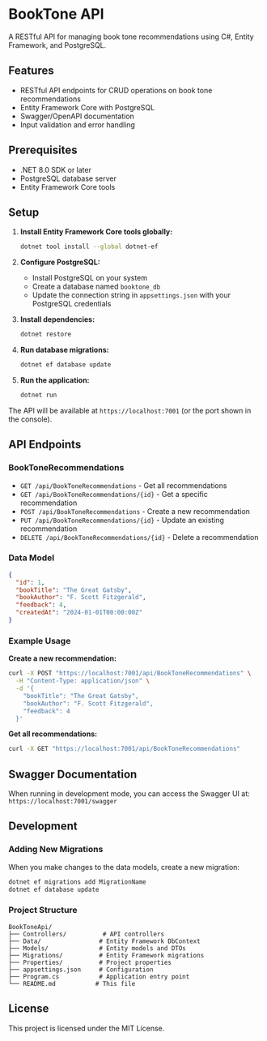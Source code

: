 # BookTone API

A RESTful API for managing book tone recommendations using C#, Entity Framework, and PostgreSQL.

## Features

- RESTful API endpoints for CRUD operations on book tone recommendations
- Entity Framework Core with PostgreSQL
- Swagger/OpenAPI documentation
- Input validation and error handling

## Prerequisites

- .NET 8.0 SDK or later
- PostgreSQL database server
- Entity Framework Core tools

## Setup

1. **Install Entity Framework Core tools globally:**
   ```bash
   dotnet tool install --global dotnet-ef
   ```

2. **Configure PostgreSQL:**
   - Install PostgreSQL on your system
   - Create a database named `booktone_db`
   - Update the connection string in `appsettings.json` with your PostgreSQL credentials

3. **Install dependencies:**
   ```bash
   dotnet restore
   ```

4. **Run database migrations:**
   ```bash
   dotnet ef database update
   ```

5. **Run the application:**
   ```bash
   dotnet run
   ```

The API will be available at `https://localhost:7001` (or the port shown in the console).

## API Endpoints

### BookToneRecommendations

- `GET /api/BookToneRecommendations` - Get all recommendations
- `GET /api/BookToneRecommendations/{id}` - Get a specific recommendation
- `POST /api/BookToneRecommendations` - Create a new recommendation
- `PUT /api/BookToneRecommendations/{id}` - Update an existing recommendation
- `DELETE /api/BookToneRecommendations/{id}` - Delete a recommendation

### Data Model

```json
{
  "id": 1,
  "bookTitle": "The Great Gatsby",
  "bookAuthor": "F. Scott Fitzgerald",
  "feedback": 4,
  "createdAt": "2024-01-01T00:00:00Z"
}
```

### Example Usage

**Create a new recommendation:**
```bash
curl -X POST "https://localhost:7001/api/BookToneRecommendations" \
  -H "Content-Type: application/json" \
  -d '{
    "bookTitle": "The Great Gatsby",
    "bookAuthor": "F. Scott Fitzgerald",
    "feedback": 4
  }'
```

**Get all recommendations:**
```bash
curl -X GET "https://localhost:7001/api/BookToneRecommendations"
```

## Swagger Documentation

When running in development mode, you can access the Swagger UI at:
`https://localhost:7001/swagger`

## Development

### Adding New Migrations

When you make changes to the data models, create a new migration:

```bash
dotnet ef migrations add MigrationName
dotnet ef database update
```

### Project Structure

```
BookToneApi/
├── Controllers/          # API controllers
├── Data/                # Entity Framework DbContext
├── Models/              # Entity models and DTOs
├── Migrations/          # Entity Framework migrations
├── Properties/          # Project properties
├── appsettings.json     # Configuration
├── Program.cs           # Application entry point
└── README.md           # This file
```

## License

This project is licensed under the MIT License. 